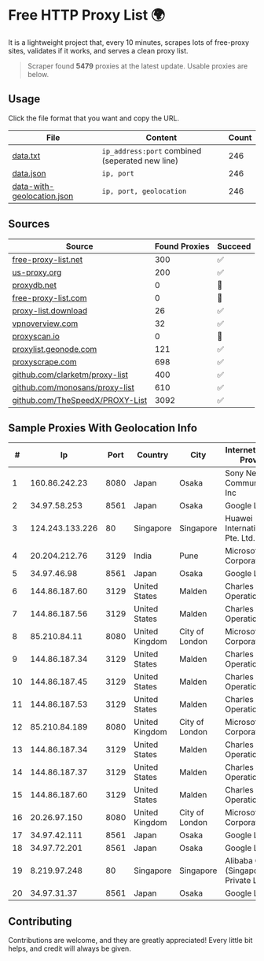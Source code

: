 
# Free HTTP Proxy List 🌍

It is a lightweight project that, every 10 minutes, scrapes lots of free-proxy sites, validates if it works, and serves a clean proxy list.


> Scraper found **5479** proxies at the latest update. Usable proxies are below.

## Usage

Click the file format that you want and copy the URL.


|File|Content|Count|
|----|-------|-----|
|[data.txt](https://raw.githubusercontent.com/themiralay/Proxy-List-World/master/data.txt)|`ip_address:port` combined (seperated new line)|246|
|[data.json](https://raw.githubusercontent.com/themiralay/Proxy-List-World/master/data.json)|`ip, port`|246|
|[data-with-geolocation.json](https://raw.githubusercontent.com/themiralay/Proxy-List-World/master/data-with-geolocation.json)|`ip, port, geolocation`|246|

## Sources

|Source|Found Proxies|Succeed|
|------|-------------|-------|
|[free-proxy-list.net](https://free-proxy-list.net)|300|✅|
|[us-proxy.org](https://www.us-proxy.org)|200|✅|
|[proxydb.net](http://proxydb.net)|0|🚫|
|[free-proxy-list.com](https://free-proxy-list.com/?page=&port=&type%5B%5D=http&type%5B%5D=https&up_time=0&search=Search)|0|🚫|
|[proxy-list.download](https://www.proxy-list.download/HTTP)|26|✅|
|[vpnoverview.com](https://vpnoverview.com/privacy/anonymous-browsing/free-proxy-servers)|32|✅|
|[proxyscan.io](https://www.proxyscan.io)|0|🚫|
|[proxylist.geonode.com](https://proxylist.geonode.com/api/proxy-list?limit=300&page=1&sort_by=lastChecked&sort_type=desc&protocols=http,https)|121|✅|
|[proxyscrape.com](https://api.proxyscrape.com/v2/?request=displayproxies&protocol=http&timeout=10000&country=all&ssl=all&anonymity=all)|698|✅|
|[github.com/clarketm/proxy-list](https://raw.githubusercontent.com/clarketm/proxy-list/master/proxy-list-raw.txt)|400|✅|
|[github.com/monosans/proxy-list](https://raw.githubusercontent.com/monosans/proxy-list/main/proxies/http.txt)|610|✅|
|[github.com/TheSpeedX/PROXY-List](https://raw.githubusercontent.com/TheSpeedX/PROXY-List/master/http.txt)|3092|✅|


## Sample Proxies With Geolocation Info

|#|Ip|Port|Country|City|Internet Service Provider|
|-|--|----|-------|----|-------------------------|
|1|160.86.242.23|8080|Japan|Osaka|Sony Network Communications Inc|
|2|34.97.58.253|8561|Japan|Osaka|Google LLC|
|3|124.243.133.226|80|Singapore|Singapore|Huawei International Pte. Ltd.|
|4|20.204.212.76|3129|India|Pune|Microsoft Corporation|
|5|34.97.46.98|8561|Japan|Osaka|Google LLC|
|6|144.86.187.60|3129|United States|Malden|Charles River Operation|
|7|144.86.187.56|3129|United States|Malden|Charles River Operation|
|8|85.210.84.11|8080|United Kingdom|City of London|Microsoft Corporation|
|9|144.86.187.34|3129|United States|Malden|Charles River Operation|
|10|144.86.187.45|3129|United States|Malden|Charles River Operation|
|11|144.86.187.53|3129|United States|Malden|Charles River Operation|
|12|85.210.84.189|8080|United Kingdom|City of London|Microsoft Corporation|
|13|144.86.187.34|3129|United States|Malden|Charles River Operation|
|14|144.86.187.37|3129|United States|Malden|Charles River Operation|
|15|144.86.187.60|3129|United States|Malden|Charles River Operation|
|16|20.26.97.150|8080|United Kingdom|City of London|Microsoft Corporation|
|17|34.97.42.111|8561|Japan|Osaka|Google LLC|
|18|34.97.72.201|8561|Japan|Osaka|Google LLC|
|19|8.219.97.248|80|Singapore|Singapore|Alibaba Cloud (Singapore) Private Limited|
|20|34.97.31.37|8561|Japan|Osaka|Google LLC|



## Contributing

Contributions are welcome, and they are greatly appreciated! Every
little bit helps, and credit will always be given.

